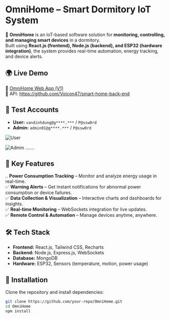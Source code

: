 # OmniHome – Smart Dormitory IoT System  

🚀 **OmniHome** is an IoT-based software solution for **monitoring, controlling, and managing smart devices** in a dormitory.  
Built using **React.js (frontend), Node.js (backend), and ESP32 (hardware integration)**, the system provides real-time automation, energy tracking, and device alerts.  

## 🌍 Live Demo  
🔗 [OmniHome Web App (V1)](https://smart-home-front-end-phi.vercel.app/)  
🔗 API: https://github.com/Voicon47/smart-home-back-end

## 🔑 Test Accounts  
- **User:** `vandinhdung@g****.***` / `P@ssw0rd`  
- **Admin:** `admin01@g****.***` / `P@ssw0rd`

![User](https://github.com/user-attachments/assets/2536c686-92a6-40cb-892e-7ba7d46c38e9)

![Admin](https://github.com/user-attachments/assets/7d5a7a69-53e8-439f-9890-399cb3d0f518)
.......
## 🚀 Key Features  
.. **Power Consumption Tracking** – Monitor and analyze energy usage in real-time.  
✅ **Warning Alerts** – Get instant notifications for abnormal power consumption or device failures.  
✅ **Data Collection & Visualization** – Interactive charts and dashboards for insights.  
✅ **Real-time Monitoring** – WebSockets integration for live updates.  
✅ **Remote Control & Automation** – Manage devices anytime, anywhere.  

## 🛠️ Tech Stack  
- **Frontend:** React.js, Tailwind CSS, Recharts  
- **Backend:** Node.js, Express.js, WebSockets  
- **Database:** MongoDB  
- **Hardware:** ESP32, Sensors (temperature, motion, power usage)  

## 📌 Installation  
Clone the repository and install dependencies:  

```bash
git clone https://github.com/your-repo/OmniHome.git
cd OmniHome
npm install
